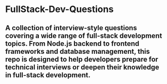 # FullStack-Dev-Questions
## A collection of interview-style questions covering a wide range of full-stack development topics. From Node.js backend to frontend frameworks and database management, this repo is designed to help developers prepare for technical interviews or deepen their knowledge in full-stack development.
